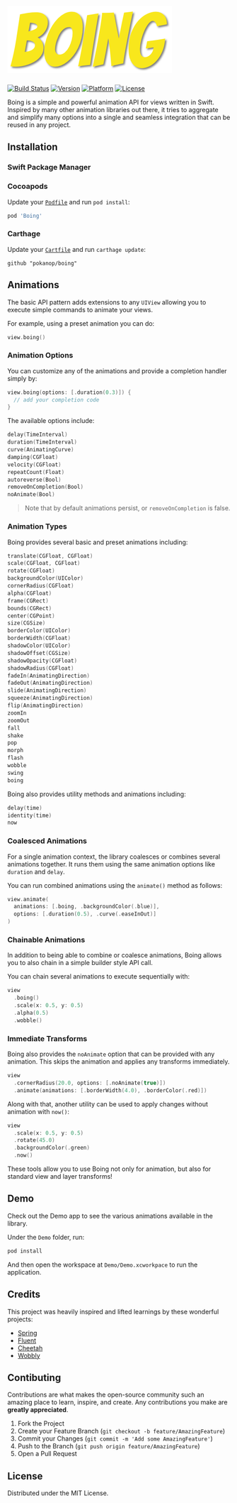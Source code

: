 # [![Boing](https://github.com/pokanop/Boing/blob/master/Images/boing.png?raw=true)](#)

[![Build Status](https://travis-ci.org/pokanop/boing.svg?branch=master)](https://travis-ci.org/pokanop/boing)
[![Version](https://img.shields.io/cocoapods/v/Boing.svg?style=flat)](http://cocoapods.org/pods/Boing)
[![Platform](https://img.shields.io/cocoapods/p/Boing.svg?style=flat)](http://cocoapods.org/pods/Boing)
[![License](https://img.shields.io/cocoapods/l/Boing.svg?style=flat)](https://github.com/pokanop/boing/blob/master/LICENSE)

Boing is a simple and powerful animation API for views written in Swift. Inspired by many other animation libraries out there, it tries to aggregate and simplify many options into a single and seamless integration that can be reused in any project.

## Installation

### Swift Package Manager

### Cocoapods

Update your [`Podfile`](https://cocoapods.org/) and run `pod install`:
```ruby
pod 'Boing'
```

### Carthage
Update your [`Cartfile`](https://github.com/Carthage/Carthage) and run `carthage update`:
```
github "pokanop/boing"
```

## Animations

The basic API pattern adds extensions to any `UIView` allowing you to execute simple commands to animate your views.

For example, using a preset animation you can do:

```swift
view.boing()
```

### Animation Options

You can customize any of the animations and provide a completion handler simply by:

```swift
view.boing(options: [.duration(0.3)]) {
  // add your completion code
}
```

The available options include:
```swift
delay(TimeInterval)
duration(TimeInterval)
curve(AnimatingCurve)
damping(CGFloat)
velocity(CGFloat)
repeatCount(Float)
autoreverse(Bool)
removeOnCompletion(Bool)
noAnimate(Bool)
```

> Note that by default animations persist, or `removeOnCompletion` is false.

### Animation Types

Boing provides several basic and preset animations including:
```swift
translate(CGFloat, CGFloat)
scale(CGFloat, CGFloat)
rotate(CGFloat)
backgroundColor(UIColor)
cornerRadius(CGFloat)
alpha(CGFloat)
frame(CGRect)
bounds(CGRect)
center(CGPoint)
size(CGSize)
borderColor(UIColor)
borderWidth(CGFloat)
shadowColor(UIColor)
shadowOffset(CGSize)
shadowOpacity(CGFloat)
shadowRadius(CGFloat)
fadeIn(AnimatingDirection)
fadeOut(AnimatingDirection)
slide(AnimatingDirection)
squeeze(AnimatingDirection)
flip(AnimatingDirection)
zoomIn
zoomOut
fall
shake
pop
morph
flash
wobble
swing
boing
```

Boing also provides utility methods and animations including:
```swift
delay(time)
identity(time)
now
```

### Coalesced Animations

For a single animation context, the library coalesces or combines several animations together. It runs them using the same animation options like `duration` and `delay`.

You can run combined animations using the `animate()` method as follows:
```swift
view.animate(
  animations: [.boing, .backgroundColor(.blue)],
  options: [.duration(0.5), .curve(.easeInOut)]
)
```

### Chainable Animations

In addition to being able to combine or coalesce animations, Boing allows you to also chain in a simple builder style API call.

You can chain several animations to execute sequentially with:
```swift
view
  .boing()
  .scale(x: 0.5, y: 0.5)
  .alpha(0.5)
  .wobble()
```

### Immediate Transforms

Boing also provides the `noAnimate` option that can be provided with any animation. This skips the animation and applies any transforms immediately.
```swift
view
  .cornerRadius(20.0, options: [.noAnimate(true)])
  .animate(animations: [.borderWidth(4.0), .borderColor(.red)])
```

Along with that, another utility can be used to apply changes without animation with `now()`:
```swift
view
  .scale(x: 0.5, y: 0.5)
  .rotate(45.0)
  .backgroundColor(.green)
  .now()
```

These tools allow you to use Boing not only for animation, but also for standard view and layer transforms!

## Demo

Check out the Demo app to see the various animations available in the library.

Under the `Demo` folder, run:

```sh
pod install
```

And then open the workspace at `Demo/Demo.xcworkpace` to run the application.

## Credits

This project was heavily inspired and lifted learnings by these wonderful projects:
- [Spring](https://github.com/MengTo/Spring)
- [Fluent](https://github.com/matthewcheok/Fluent)
- [Cheetah](https://github.com/suguru/Cheetah)
- [Wobbly](https://github.com/sagaya/wobbly)

## Contibuting
Contributions are what makes the open-source community such an amazing place to learn, inspire, and create. Any contributions you make are **greatly appreciated**.

1. Fork the Project
2. Create your Feature Branch (`git checkout -b feature/AmazingFeature`)
3. Commit your Changes (`git commit -m 'Add some AmazingFeature'`)
4. Push to the Branch (`git push origin feature/AmazingFeature`)
5. Open a Pull Request

## License
Distributed under the MIT License.
